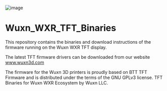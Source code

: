 ![image](https://user-images.githubusercontent.com/65782241/115608831-0197e480-a2a4-11eb-8f82-a5774df062f6.png)

# Wuxn_WXR_TFT_Binaries

This repository contains the binaries and download instructions of the firmware running on the Wuxn WXR TFT display.

The latest TFT firmware drivers can be downloaded from our website www.wuxn3d.com

The firmware for the Wuxn 3D printers is proudly based on BTT TFT Firmware and is distributed under the terms of the GNU GPLv3 license.
TFT Binaries for Wuxn WXR Ecosystem by Wuxn LLC.
